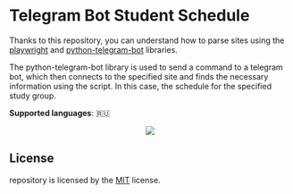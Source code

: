 # Telegram Bot Student Schedule

Thanks to this repository, you can understand how to parse sites using the [playwright](https://github.com/microsoft/playwright) and [python-telegram-bot](https://github.com/python-telegram-bot/python-telegram-bot) libraries.

The python-telegram-bot library is used to send a command to a telegram bot, which then connects to the specified site and finds the necessary information using the script. In this case, the schedule for the specified study group.

**Supported languages**: 🇷🇺

<p style="text-align: center"><img src="https://sun9-3.userapi.com/impg/Rh3pluSdeo6pJkpWb0d6idTKNVBObtkk2Idfaw/hTar8xDf6Xo.jpg?size=585x315&quality=95&sign=3626282bef8f3f95c2198fff1f2ecda3&type=album"></p>

## License

repository is licensed by the [MIT](license) license.
